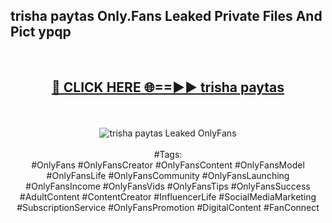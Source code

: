 <h2>trisha paytas Only.Fans Leaked Private Files And Pict ypqp</h2>
<br>
<div align="center">
<h2><a href="https://mediafiles.top/trisha_paytas" rel="nofollow">🔴 CLICK HERE 🌐==►► trisha paytas</a></h2>
<br>
<br>
<a href="https://mediafiles.top/trisha_paytas" rel="nofollow" data-target="animated-image.originalLink"><img src="https://i.ibb.co.com/WyWwxjT/player-gif2.gif" alt="trisha paytas Leaked OnlyFans" style="max-width: 100%; display: inline-block;" data-target="animated-image.originalImage"></a>
<br><br>
#Tags:
<br>
#OnlyFans #OnlyFansCreator #OnlyFansContent #OnlyFansModel #OnlyFansLife #OnlyFansCommunity #OnlyFansLaunching #OnlyFansIncome #OnlyFansVids #OnlyFansTips #OnlyFansSuccess #AdultContent #ContentCreator #InfluencerLife #SocialMediaMarketing #SubscriptionService #OnlyFansPromotion #DigitalContent #FanConnect
</div>
<br>